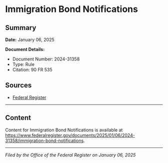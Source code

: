 # Immigration Bond Notifications

## Summary

**Date:** January 06, 2025

**Document Details:**
- Document Number: 2024-31358
- Type: Rule
- Citation: 90 FR 535

## Sources
- [Federal Register](https://www.federalregister.gov/documents/2025/01/06/2024-31358/immigration-bond-notifications)

---

## Content

Content for Immigration Bond Notifications is available at https://www.federalregister.gov/documents/2025/01/06/2024-31358/immigration-bond-notifications.

---

*Filed by the Office of the Federal Register on January 06, 2025*
